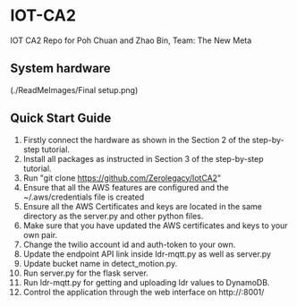 # IOT-CA2
IOT CA2 Repo for Poh Chuan and Zhao Bin, Team: The New Meta
## System hardware
(./ReadMeImages/Final setup.png)


## Quick Start Guide
1. Firstly connect the hardware as shown in the Section 2 of the step-by-step tutorial.
2. Install all packages as instructed in Section 3 of the step-by-step tutorial.
3. Run "git clone https://github.com/Zerolegacy/IotCA2"
4. Ensure that all the AWS features are configured and the ~/.aws/credentials file is created
5. Ensure all the AWS Certificates and keys are located in the same directory as the server.py and other python files.
6. Make sure that you have updated the AWS certificates and keys to your own pair.
7. Change the twilio account id and auth-token to your own.
8. Update the endpoint API link inside ldr-mqtt.py as well as server.py
9. Update bucket name in detect_motion.py.
10. Run server.py for the flask server.
11. Run ldr-mqtt.py for getting and uploading ldr values to DynamoDB.
12. Control the application through the web interface on http://<ip of raspberry pi>:8001/